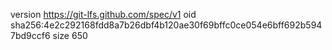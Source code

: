 version https://git-lfs.github.com/spec/v1
oid sha256:4e2c292168fdd8a7b26dbf4b120ae30f69bffc0ce054e6bff692b5947bd9ccf6
size 650

